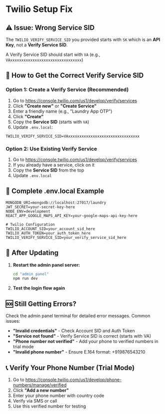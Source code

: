 # Twilio Setup Fix

## ⚠️ Issue: Wrong Service SID

The `TWILIO_VERIFY_SERVICE_SID` you provided starts with `SK` which is an **API Key**, not a **Verify Service SID**.

A Verify Service SID should start with `VA` (e.g., `VAxxxxxxxxxxxxxxxxxxxxxxxxxxxxxxxx`)

## 🔧 How to Get the Correct Verify Service SID

### Option 1: Create a Verify Service (Recommended)

1. Go to https://console.twilio.com/us1/develop/verify/services
2. Click **"Create new"** or **"Create Service"**
3. Enter a friendly name (e.g., "Laundry App OTP")
4. Click **"Create"**
5. Copy the **Service SID** (starts with `VA`)
6. Update `.env.local`:

```env
TWILIO_VERIFY_SERVICE_SID=VAxxxxxxxxxxxxxxxxxxxxxxxxxxxxxxxx
```

### Option 2: Use Existing Verify Service

1. Go to https://console.twilio.com/us1/develop/verify/services
2. If you already have a service, click on it
3. Copy the **Service SID** from the top
4. Update `.env.local`

## 📝 Complete .env.local Example

```env
MONGODB_URI=mongodb://localhost:27017/laundry
JWT_SECRET=your-secret-key-here
NODE_ENV=development
REACT_APP_GOOGLE_MAPS_API_KEY=your-google-maps-api-key-here

# Twilio Configuration
TWILIO_ACCOUNT_SID=your_account_sid_here
TWILIO_AUTH_TOKEN=your_auth_token_here
TWILIO_VERIFY_SERVICE_SID=your_verify_service_sid_here
```

## 🔄 After Updating

1. **Restart the admin panel server:**
   ```bash
   cd "admin panel"
   npm run dev
   ```

2. **Test the login flow again**

## 🆘 Still Getting Errors?

Check the admin panel terminal for detailed error messages. Common issues:

- **"Invalid credentials"** - Check Account SID and Auth Token
- **"Service not found"** - Verify Service SID is correct (starts with VA)
- **"Phone number not verified"** - Add your phone to verified numbers in trial mode
- **"Invalid phone number"** - Ensure E.164 format: +919876543210

## 📞 Verify Your Phone Number (Trial Mode)

1. Go to https://console.twilio.com/us1/develop/phone-numbers/manage/verified
2. Click **"Add a new number"**
3. Enter your phone number with country code
4. Verify via SMS or call
5. Use this verified number for testing
